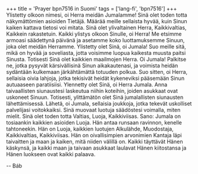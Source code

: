 +++
title = 'Prayer bpn7516 in Suomi'
tags = ['lang-fi', 'bpn7516']
+++
Ylistetty olkoon nimesi, oi Herra meidän Jumalamme! Sinä olet toden totta näkymättömien  asioiden Tietäjä. Määrää meille sellaista hyvää, kuin Sinun kaiken kattava tietosi voi mitata. Sinä olet ylivaltainen Herra, Kaikkivaltias, Kaikkein rakastetuin.
Kaikki ylistys olkoon Sinulle, oi Herra! Me etsimme armoasi säädettynä päivänä ja asetamme koko luottamuksemme Sinuun, joka olet meidän Herramme. Ylistetty olet Sinä, oi Jumala! Suo meille sitä, mikä on hyvää ja soveliasta, jotta voisimme luopua kaikesta muusta paitsi Sinusta. Totisesti Sinä olet kaikkien maailmojen Herra.
Oi Jumala! Palkitse ne, jotka pysyvät kärsivällisinä Sinun aikakautenasi, ja voimista heidän sydäntään kulkemaan järkähtämättä totuuden polkua. Suo sitten, oi Herra, sellaisia oivia lahjoja, jotka tekisivät heidät kykeneviksi pääsemään Sinun autuaaseen paratiisiisi. Ylennetty olet Sinä, oi Herra Jumala. Anna taivaallisten siunaustesi laskeutua niihin koteihin,  joiden asukkaat ovat uskoneet Sinuun. Totisesti, ylittämätön olet Sinä jumalallisten siunausten lähettämisessä. Lähetä, oi Jumala, sellaisia joukkoja, jotka tekevät uskolliset palvelijasi voitokkaiksi. Sinä muovaat luotuja säädöstesi voimalla, miten mielit. Sinä olet toden totta Valtias, Luoja, Kaikkiviisas. 
Sano: Jumala on tosiaankin kaikkien asioiden Luoja. Hän antaa runsaan ravinnon, kenelle tahtoneekin. Hän on Luoja, kaikkien luotujen Alkulähde, Muodostaja, Kaikkivaltias, Kaikkiviisas. Hän on oivallisimpien arvonimien Kantaja läpi taivaitten ja maan ja kaiken, mitä niiden välillä on. Kaikki täyttävät Hänen käskynsä, ja kaikki maan ja taivaan asukkaat laulavat Hänen kiitostansa ja Hänen luokseen ovat kaikki palaava.

-- Báb
